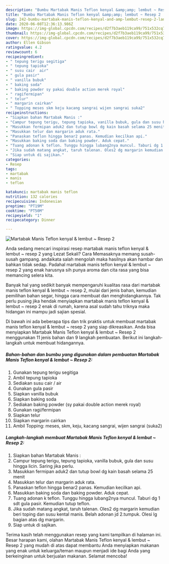 ```yaml
---
description: "Bumbu Martabak Manis Teflon kenyal &amp;amp; lembut ~ Resep 2 | Langkah Membuat Martabak Manis Teflon kenyal &amp;amp; lembut ~ Resep 2 Yang Menggugah Selera"
title: "Bumbu Martabak Manis Teflon kenyal &amp;amp; lembut ~ Resep 2 | Langkah Membuat Martabak Manis Teflon kenyal &amp;amp; lembut ~ Resep 2 Yang Menggugah Selera"
slug: 242-bumbu-martabak-manis-teflon-kenyal-and-amp-lembut-resep-2-langkah-membuat-martabak-manis-teflon-kenyal-and-amp-lembut-resep-2-yang-menggugah-selera
date: 2020-06-08T12:36:13.986Z
image: https://img-global.cpcdn.com/recipes/d2f7b3aeb119ca99/751x532cq70/martabak-manis-teflon-kenyal-lembut-resep-2-foto-resep-utama.jpg
thumbnail: https://img-global.cpcdn.com/recipes/d2f7b3aeb119ca99/751x532cq70/martabak-manis-teflon-kenyal-lembut-resep-2-foto-resep-utama.jpg
cover: https://img-global.cpcdn.com/recipes/d2f7b3aeb119ca99/751x532cq70/martabak-manis-teflon-kenyal-lembut-resep-2-foto-resep-utama.jpg
author: Ellen Gibson
ratingvalue: 4.2
reviewcount: 6
recipeingredient:
- " tepung terigu segitiga"
- " tepung tapioka"
- " susu cair  air"
- " gula pasir"
- " vanilla bubuk"
- " baking soda"
- " baking powder sy pakai double action merek royal"
- " ragifermipan"
- " telur"
- " margarin cairkan"
- " Topping meses skm keju kacang sangrai wijen sangrai suka2"
recipeinstructions:
- "Siapkan bahan Martabak Manis :"
- "Campur tepung terigu, tepung tapioka, vanilla bubuk, gula dan susu hingga licin. Saring jika perlu."
- "Masukkan fermipan aduk2 dan tutup bowl dg kain basah selama 25 menit"
- "Masukkan telur dan margarin aduk rata."
- "Panaskan teflon hingga benar2 panas. Kemudian kecilkan api."
- "Masukkan baking soda dan baking powder. Aduk cepat."
- "Tuang adonan k teflon. Tunggu hingga lubang2nya muncul. Taburi dg 1 sdt gula pasir. Kemudian tutup teflon."
- "Jika sudah matang angkat, taruh talenan. Oles2 dg margarin kemudian beri toping dan susu kental manis. Belah adonan jd 2.tumpuk. Olesi lg bagian atas dg margarin."
- "Siap untuk di sajikan."
categories:
- Resep
tags:
- martabak
- manis
- teflon

katakunci: martabak manis teflon 
nutrition: 132 calories
recipecuisine: Indonesian
preptime: "PT19M"
cooktime: "PT50M"
recipeyield: "1"
recipecategory: Dinner

---
```



![Martabak Manis Teflon kenyal &amp; lembut ~ Resep 2](https://img-global.cpcdn.com/recipes/d2f7b3aeb119ca99/751x532cq70/martabak-manis-teflon-kenyal-lembut-resep-2-foto-resep-utama.jpg)

Anda sedang mencari inspirasi resep martabak manis teflon kenyal &amp; lembut ~ resep 2 yang Lezat Sekali? Cara Memasaknya memang susah-susah gampang. andaikata salah mengolah maka hasilnya akan hambar dan bahkan tidak sedap. Padahal martabak manis teflon kenyal &amp; lembut ~ resep 2 yang enak harusnya sih punya aroma dan cita rasa yang bisa memancing selera kita.

Banyak hal yang sedikit banyak mempengaruhi kualitas rasa dari martabak manis teflon kenyal &amp; lembut ~ resep 2, mulai dari jenis bahan, kemudian pemilihan bahan segar, hingga cara membuat dan menghidangkannya. Tak perlu pusing jika hendak menyiapkan martabak manis teflon kenyal &amp; lembut ~ resep 2 enak di rumah, karena asal sudah tahu triknya maka hidangan ini mampu jadi sajian spesial.




Di bawah ini ada beberapa tips dan trik praktis untuk membuat martabak manis teflon kenyal &amp; lembut ~ resep 2 yang siap dikreasikan. Anda bisa menyiapkan Martabak Manis Teflon kenyal &amp; lembut ~ Resep 2 menggunakan 11 jenis bahan dan 9 langkah pembuatan. Berikut ini langkah-langkah untuk membuat hidangannya.

<!--inarticleads1-->

##### Bahan-bahan dan bumbu yang digunakan dalam pembuatan Martabak Manis Teflon kenyal &amp; lembut ~ Resep 2:

1. Gunakan  tepung terigu segitiga
1. Ambil  tepung tapioka
1. Sediakan  susu cair / air
1. Gunakan  gula pasir
1. Siapkan  vanilla bubuk
1. Siapkan  baking soda
1. Sediakan  baking powder (sy pakai double action merek royal)
1. Gunakan  ragi/fermipan
1. Siapkan  telur
1. Siapkan  margarin cairkan
1. Ambil  Topping: meses, skm, keju, kacang sangrai, wijen sangrai (suka2)




<!--inarticleads2-->

##### Langkah-langkah membuat Martabak Manis Teflon kenyal &amp; lembut ~ Resep 2:

1. Siapkan bahan Martabak Manis :
1. Campur tepung terigu, tepung tapioka, vanilla bubuk, gula dan susu hingga licin. Saring jika perlu.
1. Masukkan fermipan aduk2 dan tutup bowl dg kain basah selama 25 menit
1. Masukkan telur dan margarin aduk rata.
1. Panaskan teflon hingga benar2 panas. Kemudian kecilkan api.
1. Masukkan baking soda dan baking powder. Aduk cepat.
1. Tuang adonan k teflon. Tunggu hingga lubang2nya muncul. Taburi dg 1 sdt gula pasir. Kemudian tutup teflon.
1. Jika sudah matang angkat, taruh talenan. Oles2 dg margarin kemudian beri toping dan susu kental manis. Belah adonan jd 2.tumpuk. Olesi lg bagian atas dg margarin.
1. Siap untuk di sajikan.




Terima kasih telah menggunakan resep yang kami tampilkan di halaman ini. Besar harapan kami, olahan Martabak Manis Teflon kenyal &amp; lembut ~ Resep 2 yang mudah di atas dapat membantu Anda menyiapkan makanan yang enak untuk keluarga/teman maupun menjadi ide bagi Anda yang berkeinginan untuk berjualan makanan. Selamat mencoba!
